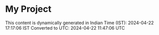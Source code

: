 # My Project

This content is dynamically generated in Indian Time (IST): 2024-04-22 17:17:06 IST
Converted to UTC: 2024-04-22 11:47:06 UTC
